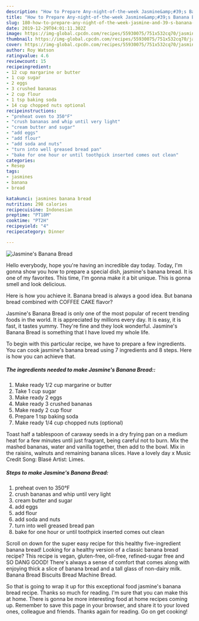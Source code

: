 ```yaml
---
description: "How to Prepare Any-night-of-the-week Jasmine&amp;#39;s Banana Bread"
title: "How to Prepare Any-night-of-the-week Jasmine&amp;#39;s Banana Bread"
slug: 180-how-to-prepare-any-night-of-the-week-jasmine-and-39-s-banana-bread
date: 2019-12-29T04:01:11.302Z
image: https://img-global.cpcdn.com/recipes/55930075/751x532cq70/jasmines-banana-bread-recipe-main-photo.jpg
thumbnail: https://img-global.cpcdn.com/recipes/55930075/751x532cq70/jasmines-banana-bread-recipe-main-photo.jpg
cover: https://img-global.cpcdn.com/recipes/55930075/751x532cq70/jasmines-banana-bread-recipe-main-photo.jpg
author: Roy Watson
ratingvalue: 4.6
reviewcount: 15
recipeingredient:
- 12 cup margarine or butter
- 1 cup sugar
- 2 eggs
- 3 crushed bananas
- 2 cup flour
- 1 tsp baking soda
- 14 cup chopped nuts optional
recipeinstructions:
- "preheat oven to 350°F"
- "crush bananas and whip until very light"
- "cream butter and sugar"
- "add eggs"
- "add flour"
- "add soda and nuts"
- "turn into well greased bread pan"
- "bake for one hour or until toothpick inserted comes out clean"
categories:
- Resep
tags:
- jasmines
- banana
- bread

katakunci: jasmines banana bread
nutrition: 298 calories
recipecuisine: Indonesian
preptime: "PT18M"
cooktime: "PT2H"
recipeyield: "4"
recipecategory: Dinner

---
```



![Jasmine&#39;s Banana Bread](https://img-global.cpcdn.com/recipes/55930075/751x532cq70/jasmines-banana-bread-recipe-main-photo.jpg)

Hello everybody, hope you're having an incredible day today. Today, I'm gonna show you how to prepare a special dish, jasmine&#39;s banana bread. It is one of my favorites. This time, I'm gonna make it a bit unique. This is gonna smell and look delicious.

Here is how you achieve it. Banana bread is always a good idea. But banana bread combined with COFFEE CAKE flavor?

Jasmine&#39;s Banana Bread is only one of the most popular of recent trending foods in the world. It is appreciated by millions every day. It is easy, it is fast, it tastes yummy. They're fine and they look wonderful. Jasmine&#39;s Banana Bread is something that I have loved my whole life.


To begin with this particular recipe, we have to prepare a few ingredients. You can cook jasmine&#39;s banana bread using 7 ingredients and 8 steps. Here is how you can achieve that.

##### The ingredients needed to make Jasmine&#39;s Banana Bread::

1. Make ready 1/2 cup margarine or butter
1. Take 1 cup sugar
1. Make ready 2 eggs
1. Make ready 3 crushed bananas
1. Make ready 2 cup flour
1. Prepare 1 tsp baking soda
1. Make ready 1/4 cup chopped nuts (optional)


Toast half a tablespoon of caraway seeds in a dry frying pan on a medium heat for a few minutes until just fragrant, being careful not to burn. Mix the mashed bananas, water and vanilla together, then add to the bowl. Mix in the raisins, walnuts and remaining banana slices. Have a lovely day x Music Credit Song: Blasé Artist: Limes. 

##### Steps to make Jasmine&#39;s Banana Bread:

1. preheat oven to 350°F
1. crush bananas and whip until very light
1. cream butter and sugar
1. add eggs
1. add flour
1. add soda and nuts
1. turn into well greased bread pan
1. bake for one hour or until toothpick inserted comes out clean


Scroll on down for the super easy recipe for this healthy five-ingredient banana bread! Looking for a healthy version of a classic banana bread recipe? This recipe is vegan, gluten-free, oil-free, refined-sugar free and SO DANG GOOD! There&#39;s always a sense of comfort that comes along with enjoying thick a slice of banana bread and a tall glass of non-dairy milk. Banana Bread Biscuits Bread Machine Bread. 

So that is going to wrap it up for this exceptional food jasmine&#39;s banana bread recipe. Thanks so much for reading. I'm sure that you can make this at home. There is gonna be more interesting food at home recipes coming up. Remember to save this page in your browser, and share it to your loved ones, colleague and friends. Thanks again for reading. Go on get cooking!
